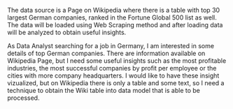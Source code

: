 The data source is a Page on Wikipedia where there is a table with top 30 largest German companies, ranked in the Fortune Global 500 list as well. The data will be loaded using Web Scraping method and after loading data will be analyzed to obtain useful insights.

As Data Analyst searching for a job in Germany, I am interested in some details of top German companies. There are information available on Wikipedia Page, but I need some useful insights such as the most profitable industries, the most successful companies by profit per employee or the cities with more company headquarters. I would like to have these insight vizualized, but on Wikipedia there is only a table and some text, so I need a technique to obtain the Wiki table into data model that is able to be processed.
